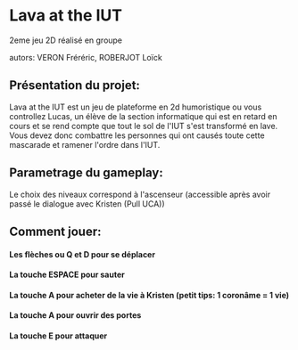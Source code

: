 # Lava at the IUT
2eme jeu 2D réalisé en groupe

autors: VERON Fréréric, ROBERJOT Loïck

## Présentation du projet:

Lava at the IUT est un jeu de plateforme en 2d humoristique ou vous controllez Lucas,
un élève de la section informatique qui est en retard en cours et se
rend compte que tout le sol de l'IUT s'est transformé en lave. Vous devez
donc combattre les personnes qui ont causés toute cette mascarade et
ramener l'ordre dans l'IUT.

## Parametrage du gameplay:

Le choix des niveaux correspond à l'ascenseur (accessible après avoir
passé le dialogue avec Kristen (Pull UCA))

## Comment jouer:

#### Les flèches ou Q et D pour se déplacer
#### La touche ESPACE pour sauter
#### La touche A pour acheter de la vie à Kristen (petit tips: 1 coronâme = 1 vie)
#### La touche A pour ouvrir des portes
#### La touche E pour attaquer
